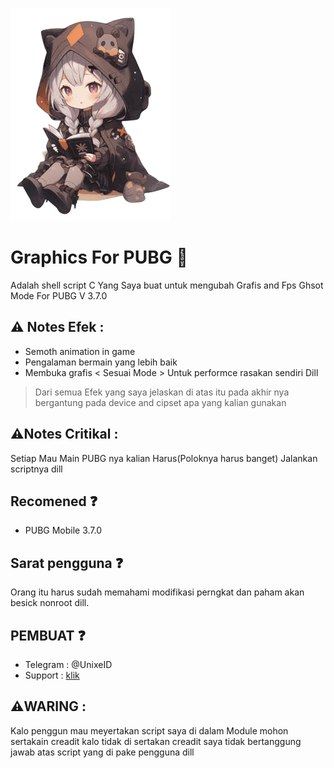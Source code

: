 ![prop text](/pidof/img/IFS.png)

# Graphics For PUBG 🍃
Adalah shell script C Yang Saya buat untuk mengubah
Grafis and Fps Ghsot Mode For PUBG V 3.7.0

## ⚠️ Notes Efek :
- Semoth animation in game 
- Pengalaman bermain yang lebih baik
- Membuka grafis < Sesuai Mode >
Untuk performce rasakan sendiri 
Dill
> Dari semua Efek yang saya jelaskan di atas itu pada akhir nya bergantung pada device and cipset apa yang kalian gunakan


## ⚠️Notes Critikal :
Setiap Mau Main PUBG nya kalian Harus(Poloknya harus banget) Jalankan scriptnya dill

## Recomened ❓️
- PUBG Mobile 3.7.0

## Sarat pengguna ❓️
Orang itu harus sudah memahami modifikasi 
perngkat dan paham akan besick nonroot dill.

## PEMBUAT ❓️
- Telegram : @UnixeID
- Support    : [klik](https://t.me/Yeye_PID)

 ## ⚠️WARING :
 Kalo penggun mau meyertakan script saya di dalam
 Module mohon sertakain creadit kalo tidak di sertakan
 creadit saya tidak bertanggung jawab atas
 script yang di pake pengguna dill
